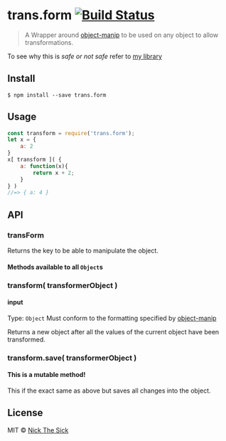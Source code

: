 # trans.form [![Build Status](https://travis-ci.org/nperez0111/trans.form.svg?branch=master)](https://travis-ci.org/nperez0111/trans.form)

> A Wrapper around [object-manip](https://github.com/nperez0111/object-manip) to be used on any object to allow transformations.

To see why this is _safe or not safe_ refer to [my library](https://github.com/nperez0111/objExtension#is-this-even-safe)


## Install

```
$ npm install --save trans.form
```


## Usage

```js
const transform = require('trans.form');
let x = {
	a: 2
}
x[ transform ]( {
	a: function(x){
    	return x + 2;
    }
} )
//=> { a: 4 }
```


## API

### transForm

Returns the key to be able to manipulate the object.

#### Methods available to all `Object`s

### transform( transformerObject )

#### input
Type: `Object`
Must conform to the formatting specified by [object-manip](https://github.com/nperez0111/object-manip#usage)

Returns a new object after all the values of the current object have been transformed.

### transform.save( transformerObject )

#### This is a mutable method!
This if the exact same as above but saves all changes into the object. 

## License

MIT © [Nick The Sick](http://nickthesick.com)
